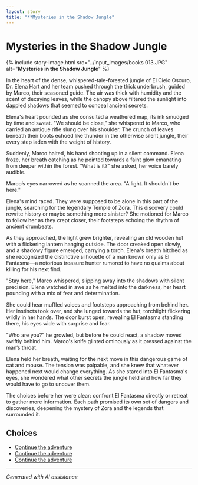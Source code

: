 ```yaml
---
layout: story
title: "**Mysteries in the Shadow Jungle"
---
```


# **Mysteries in the Shadow Jungle**

{% include story-image.html src="../input_images/books 013.JPG" alt="**Mysteries in the Shadow Jungle**" %}

In the heart of the dense, whispered-tale-forested jungle of El Cielo Oscuro, Dr. Elena Hart and her team pushed through the thick underbrush, guided by Marco, their seasoned guide. The air was thick with humidity and the scent of decaying leaves, while the canopy above filtered the sunlight into dappled shadows that seemed to conceal ancient secrets.

Elena's heart pounded as she consulted a weathered map, its ink smudged by time and sweat. "We should be close," she whispered to Marco, who carried an antique rifle slung over his shoulder. The crunch of leaves beneath their boots echoed like thunder in the otherwise silent jungle, their every step laden with the weight of history.

Suddenly, Marco halted, his hand shooting up in a silent command. Elena froze, her breath catching as he pointed towards a faint glow emanating from deeper within the forest. "What is it?" she asked, her voice barely audible.

Marco’s eyes narrowed as he scanned the area. "A light. It shouldn't be here."

Elena's mind raced. They were supposed to be alone in this part of the jungle, searching for the legendary Temple of Zora. This discovery could rewrite history or maybe something more sinister? She motioned for Marco to follow her as they crept closer, their footsteps echoing the rhythm of ancient drumbeats.

As they approached, the light grew brighter, revealing an old wooden hut with a flickering lantern hanging outside. The door creaked open slowly, and a shadowy figure emerged, carrying a torch. Elena's breath hitched as she recognized the distinctive silhouette of a man known only as El Fantasma—a notorious treasure hunter rumored to have no qualms about killing for his next find.

"Stay here," Marco whispered, slipping away into the shadows with silent precision. Elena watched in awe as he melted into the darkness, her heart pounding with a mix of fear and determination.

She could hear muffled voices and footsteps approaching from behind her. Her instincts took over, and she lunged towards the hut, torchlight flickering wildly in her hands. The door burst open, revealing El Fantasma standing there, his eyes wide with surprise and fear.

"Who are you?" he growled, but before he could react, a shadow moved swiftly behind him. Marco's knife glinted ominously as it pressed against the man’s throat.

Elena held her breath, waiting for the next move in this dangerous game of cat and mouse. The tension was palpable, and she knew that whatever happened next would change everything. As she stared into El Fantasma's eyes, she wondered what other secrets the jungle held and how far they would have to go to uncover them.

The choices before her were clear: confront El Fantasma directly or retreat to gather more information. Each path promised its own set of dangers and discoveries, deepening the mystery of Zora and the legends that surrounded it.


## Choices

* [Continue the adventure](./B0BHLH14NQ.01._SCLZZZZZZZ_SX500_)
* [Continue the adventure](./20221013_144257)
* [Continue the adventure](./20221113_162250)


---
*Generated with AI assistance*
